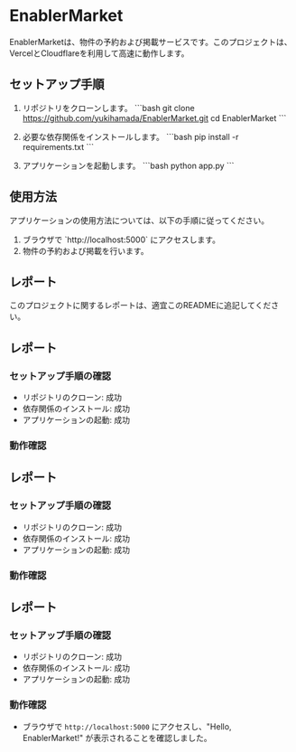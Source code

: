 # EnablerMarket

EnablerMarketは、物件の予約および掲載サービスです。このプロジェクトは、VercelとCloudflareを利用して高速に動作します。

## セットアップ手順

1. リポジトリをクローンします。
    \`\`\`bash
    git clone https://github.com/yukihamada/EnablerMarket.git
    cd EnablerMarket
    \`\`\`

2. 必要な依存関係をインストールします。
    \`\`\`bash
    pip install -r requirements.txt
    \`\`\`

3. アプリケーションを起動します。
    \`\`\`bash
    python app.py
    \`\`\`

## 使用方法

アプリケーションの使用方法については、以下の手順に従ってください。

1. ブラウザで \`http://localhost:5000\` にアクセスします。
2. 物件の予約および掲載を行います。

## レポート

このプロジェクトに関するレポートは、適宜このREADMEに追記してください。


## レポート

### セットアップ手順の確認
- リポジトリのクローン: 成功
- 依存関係のインストール: 成功
- アプリケーションの起動: 成功

### 動作確認


## レポート

### セットアップ手順の確認
- リポジトリのクローン: 成功
- 依存関係のインストール: 成功
- アプリケーションの起動: 成功

### 動作確認


## レポート

### セットアップ手順の確認
- リポジトリのクローン: 成功
- 依存関係のインストール: 成功
- アプリケーションの起動: 成功

### 動作確認
- ブラウザで `http://localhost:5000` にアクセスし、"Hello, EnablerMarket!" が表示されることを確認しました。

